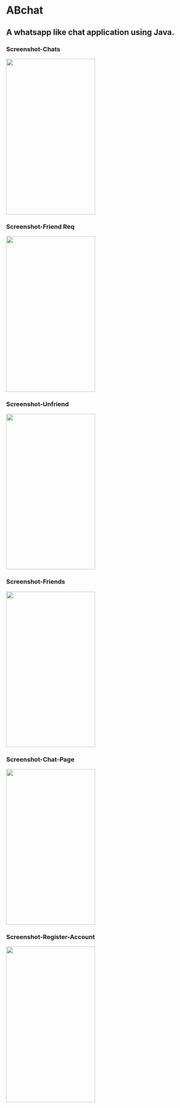 # ABchat

## A whatsapp like chat application using Java.

### Screenshot-Chats
<img src="https://user-images.githubusercontent.com/31586157/42641181-98f27b54-8611-11e8-8a46-f73ef542b499.png" width="240" height="420"
/>

### Screenshot-Friend Req
<img src="https://user-images.githubusercontent.com/31586157/42641897-3c455f28-8613-11e8-8c2f-8ff6fa53e213.png" width="240" height="420" />

### Screenshot-Unfriend
<img src="https://user-images.githubusercontent.com/31586157/42641963-68646658-8613-11e8-9ebc-b4d4eb9edeea.png" width="240" height="420" />


### Screenshot-Friends
<img src="https://user-images.githubusercontent.com/31586157/42642076-a37c1cd6-8613-11e8-847e-e356f86d8044.png" width="240" height="420" />


### Screenshot-Chat-Page
<img src="https://user-images.githubusercontent.com/31586157/42642220-fe96b216-8613-11e8-8309-355d6262797b.png" width="240" height="420" />

### Screenshot-Register-Account
<img src="https://user-images.githubusercontent.com/31586157/42642343-4986160e-8614-11e8-8222-2d42ca90cd0d.png" width="240" height="420" />
